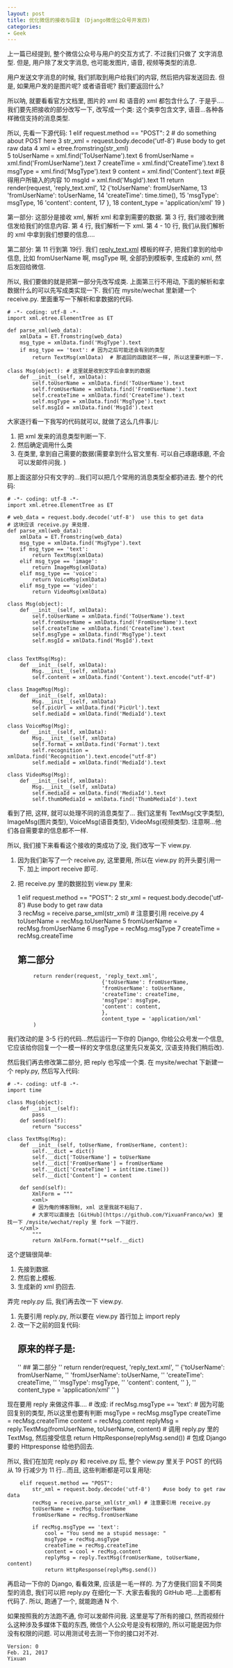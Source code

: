 ```yaml
---
layout: post
title: 优化微信的接收与回复 (Django微信公众号开发四)
categories:
- Geek
---
```


上一篇已经提到, 整个微信公众号与用户的交互方式了. 不过我们只做了 文字消息 型. 但是, 用户除了发文字消息, 也可能发图片, 语音, 视频等类型的消息. 

用户发送文字消息的时候, 我们抓取到用户给我们的内容, 然后把内容发送回去. 但是, 如果用户发的是图片呢? 或者语音呢? 我们要返回什么?

所以呐, 就要看看官方文档里, 图片的 xml 和 语音的 xml 都包含什么了. 于是乎....我们要先把接收的部分改写一下, 改写成一个类: 这个类李包含文字, 语音…各种各样微信支持的消息类型. 

所以, 先看一下源代码: 
	1 elif request.method == "POST":
	2        # do something about POST here
	3        str_xml = request.body.decode('utf-8')    #use body to get raw data
	4        xml = etree.fromstring(str_xml)            
	5        toUserName = xml.find('ToUserName').text
	6       fromUserName = xml.find('FromUserName').text
	7      createTime = xml.find('CreateTime').text
	8        msgType = xml.find('MsgType').text
	9        content = xml.find('Content').text   #获得用户所输入的内容
	10        msgId = xml.find('MsgId').text
	11       return render(request, 'reply_text.xml',
	12                      {'toUserName': fromUserName,
	13                      'fromUserName': toUserName,
	14                       'createTime': time.time(),
	15                       'msgType': msgType,
	16                       'content': content,
	17                       },
	18                       content_type = 'application/xml'
	19        )

第一部分: 这部分是接收 xml, 解析 xml 和拿到需要的数据. 第 3 行, 我们接收到微信发给我们的信息内容. 第 4 行, 我们解析一下 xml. 第 4 - 10 行, 我们从我们解析的 xml 中拿到我们想要的信息....

第二部分: 第 11 行到第 19行. 我们 [reply\_text.xml][1] 模板的样子, 把我们拿到的给中信息, 比如 fromUserName 啊, msgType 啊, 全部扔到模板李, 生成新的 xml, 然后发回给微信. 


所以, 我们要做的就是把第一部分先改写成类. 上面第三行不用动, 下面的解析和拿数据什么的可以先写成类实现一下. 我们在 mysite/wechat 里新建一个 receive.py. 里面重写一下解析和拿数据的代码. 

	# -*- coding: utf-8 -*-
	import xml.etree.ElementTree as ET 
	
	def parse_xml(web_data):
	    xmlData = ET.fromstring(web_data) 
	    msg_type = xmlData.find('MsgType').text
	    if msg_type == 'text': # 因为之后可能还会有别的类型
	        return TextMsg(xmlData)  # 那返回的函数就不一样, 所以这里要判断一下. 
	     
	class Msg(object): # 这里就是收到文字后会拿到的数据
	    def __init__(self, xmlData): 
	        self.toUserName = xmlData.find('ToUserName').text
	        self.fromUserName = xmlData.find('FromUserName').text
	        self.createTime = xmlData.find('CreateTime').text
	        self.msgType = xmlData.find('MsgType').text
	        self.msgId = xmlData.find('MsgId').text

大家逐行看一下我写的代码就可以, 就做了这么几件事儿:
1. 把 xml 发来的消息类型判断一下.
2. 然后确定调用什么类
3. 在类里, 拿到自己需要的数据(需要拿到什么官文里有. 可以自己琢磨琢磨, 不会可以发邮件问我. )

那上面这部分只有文字的...我们可以把几个常用的消息类型全都扔进去. 整个的代码:

	# -*- coding: utf-8 -*-
	import xml.etree.ElementTree as ET 
	
	# web_data = request.body.decode('utf-8')  use this to get data
	# 这块应该 receive.py 来处理.   
	def parse_xml(web_data):
	    xmlData = ET.fromstring(web_data) 
	    msg_type = xmlData.find('MsgType').text
	    if msg_type == 'text':
	        return TextMsg(xmlData)
	    elif msg_type == 'image':
	        return ImageMsg(xmlData)
	    elif msg_type == 'voice':
	        return VoiceMsg(xmlData)
	    elif msg_type == 'video':
	        return VideoMsg(xmlData)
	
	class Msg(object):
	    def __init__(self, xmlData):
	        self.toUserName = xmlData.find('ToUserName').text
	        self.fromUserName = xmlData.find('FromUserName').text
	        self.createTime = xmlData.find('CreateTime').text
	        self.msgType = xmlData.find('MsgType').text
	        self.msgId = xmlData.find('MsgId').text
	
	
	class TextMsg(Msg):
	    def __init__(self, xmlData):
	        Msg.__init__(self, xmlData)
	        self.content = xmlData.find('Content').text.encode("utf-8")
	
	class ImageMsg(Msg):
	    def __init__(self, xmlData):
	        Msg.__init__(self, xmlData)
	        self.picUrl = xmlData.find('PicUrl').text
	        self.mediaId = xmlData.find('MediaId').text
	
	class VoiceMsg(Msg):
	    def __init__(self, xmlData):
	        Msg.__init__(self, xmlData)
	        self.format = xmlData.find('Format').text
	        self.recognition = xmlData.find('Recognition').text.encode("utf-8")
	        self.mediaId = xmlData.find('MediaId').text
	
	class VideoMsg(Msg):
	    def __init__(self, xmlData):
	        Msg.__init__(self, xmlData)
	        self.mediaId = xmlData.find('MediaId').text
	        self.thumbMediaId = xmlData.find('ThumbMediaId').text
	

看到了把, 这样, 就可以处理不同的消息类型了... 我们这里有 TextMsg(文字类型), ImageMsg(图片类型), VoiceMsg(语音类型), VideoMsg(视频类型). 注意啊…他们各自需要拿的信息都不一样. 

所以, 我们接下来看看这个接收的类成功了没, 我们改写一下 view.py. 
1. 因为我们新写了一个 receive.py, 这里要用, 所以在 view.py 的开头要引用一下. 加上 import receive 即可.
2. 把 receive.py 里的数据拉到 view.py 里来:

	1 elif request.method == "POST":
	2        str_xml = request.body.decode('utf-8')    #use body to get raw data          
	3        recMsg = receive.parse_xml(str_xml) # 注意要引用 receive.py
	4        toUserName = recMsg.toUserName
	5        fromUserName = recMsg.fromUserName
	6 	  msgType = recMsg.msgType
	7        createTime = recMsg.createTime
	
	## 第二部分
	        return render(request, 'reply_text.xml',
	                              {'toUserName': fromUserName,
	                              'fromUserName': toUserName,
	                              'createTime': createTime,
	                              'msgType': msgType,
	                              'content': content,
	                              },
	                              content_type = 'application/xml'
	        )

我们改动的是 3-5 行的代码…然后运行一下你的 Django, 你给公众号发一个信息, 它应该给你回复一个一模一样的文字信息(这里先只发英文, 汉语支持我们稍后改). 


然后我们再去修改第二部分, 把 reply 也写成一个类. 在 mysite/wechat 下新建一个 reply.py, 然后写入代码: 

	# -*- coding: utf-8 -*-
	import time
	
	class Msg(object):
	    def __init__(self):
	        pass
	    def send(self):
	        return "success"
	
	class TextMsg(Msg):
	    def __init__(self, toUserName, fromUserName, content):
	        self.__dict = dict()
	        self.__dict['ToUserName'] = toUserName
	        self.__dict['FromUserName'] = fromUserName
	        self.__dict['CreateTime'] = int(time.time())
	        self.__dict['Content'] = content
	
	    def send(self):
	        XmlForm = """
	        <xml>
			# 因为俺的博客限制, xml 这里我就不粘贴了. 
			# 大家可以直接去 [GitHub](https://github.com/YixuanFranco/wx) 里找一下 /mysite/wechat/reply 里 fork 一下就行. 
		</xml>
	        """
	        return XmlForm.format(**self.__dict)

这个逻辑很简单:
1. 先接到数据. 
2. 然后套上模板.
3. 生成新的 xml 扔回去. 

弄完 reply.py 后, 我们再去改一下 view.py. 
1. 先要引用 reply.py, 所以要在 view.py 首行加上 import reply
2. 改一下之前的回复代码:
	## 原来的样子是:
	'' ## 第二部分
	''         return render(request, 'reply_text.xml',
	''                               {'toUserName': fromUserName,
	''                               'fromUserName': toUserName,
	''                               'createTime': createTime,
	''                               'msgType': msgType,
	''                               'content': content,
	''                               },
	''                               content_type = 'application/xml'
	''         )

现在要用 reply 来做这件事....
	# 改成:
	if recMsg.msgType == 'text':  # 因为可能回复别的类型, 所以这里也要有判断
	            msgType = recMsg.msgType 
	            createTime = recMsg.createTime
	            content = recMsg.content
		   replyMsg = reply.TextMsg(fromUserName, toUserName, content)
		  # 调用 reply.py 里的 TextMsg, 然后接受信息
	            return HttpResponse(replyMsg.send()) 
		 # 包成 Django 要的 Httpresponse 给他扔回去.

所以, 我们在加完 reply.py 和 receive.py 后, 整个 view.py 里关于 POST 的代码从 19 行减少为 11 行...而且, 这些判断都是可以复用哒:

		elif request.method == "POST":
	        str_xml = request.body.decode('utf-8')    #use body to get raw data          
	        recMsg = receive.parse_xml(str_xml) # 注意要引用 receive.py
	        toUserName = recMsg.toUserName
	        fromUserName = recMsg.fromUserName
	
	        if recMsg.msgType == 'text':
	            cool = "You send me a stupid message: "
	            msgType = recMsg.msgType
	            createTime = recMsg.createTime
	            content = cool + recMsg.content
	            replyMsg = reply.TextMsg(fromUserName, toUserName, content)
	            return HttpResponse(replyMsg.send())

再启动一下你的 Django, 看看效果, 应该是一毛一样的.  为了方便我们回复不同类型的消息, 我们可以把 reply.py 在细化一下. 大家去看我的 GitHub 吧...上面都有代码了. 所以, 跑通了一个, 就能跑通 N 个. 

如果按照我的方法跑不通, 你可以发邮件问我. 这里是写了所有的接口, 然而视频什么这种涉及多媒体下载的东西, 微信个人公众号是没有权限的, 所以可能是因为你没有权限的问题. 可以用测试号去测一下你的接口对不对. 


	Version: 0
	Feb. 21, 2017
	Yixuan 

[1]:	https://github.com/YixuanFranco/wx/blob/master/mysite/wechat/templates/reply_text.xml